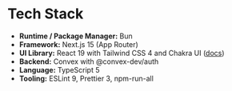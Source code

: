 # Tech Stack

- **Runtime / Package Manager:** Bun
- **Framework:** Next.js 15 (App Router)
- **UI Library:** React 19 with Tailwind CSS 4 and Chakra UI ([docs](https://chakra-ui.com/llms-full.txt))
- **Backend:** Convex with @convex-dev/auth
- **Language:** TypeScript 5
- **Tooling:** ESLint 9, Prettier 3, npm-run-all
